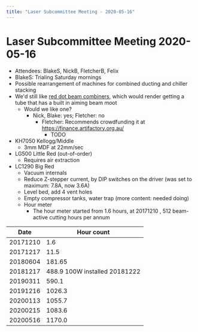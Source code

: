 ```yaml
---
title: "Laser Subcommittee Meeting - 2020-05-16"
---
```

# Laser Subcommittee Meeting 2020-05-16

-   Attendees: BlakeS, NickB, FletcherB, Felix
-   BlakeS: Trialing Saturday mornings
-   Possible rearrangement of machines for combined ducting and chiller stacking
-   We'd still like [red dot beam combiners](/subcommittee/laser-minutes-20191216), which would render getting a tube that has a built in aiming beam moot
    -   Would we like one?
        -   Nick, Blake: yes; Fletcher: no
            -   Fletcher: Recommends crowdfunding it at <https://finance.artifactory.org.au/>
                -   TODO
-   KH7050 Kellogg/Middle
    -   3mm MDF at 22mm/sec
-   LG500 Little Red (out-of-order)
    -   Requires air extraction
-   LC1290 Big Red
    -   Vacuum internals
    -   Reduce Z-stepper current, by DIP switches on the driver (was set to maximum: 7.8A, now 3.6A)
    -   Level bed, add 4 vent holes
    -   Empty compressor tanks, water trap (more content: needed doing)
    -   Hour meter
        -   The hour meter started from 1.6 hours, at 20171210 , 512 beam-active cutting hours per annum

| Date     | Hour count                    |
|----------|-------------------------------|
| 20171210 | 1.6                           |
| 20171217 | 11.5                          |
| 20180604 | 181.65                        |
| 20181217 | 488.9 100W installed 20181222 |
| 20190311 | 590.1                         |
| 20191216 | 1026.3                        |
| 20200113 | 1055.7                        |
| 20200215 | 1083.6                        |
| 20200516 | 1170.0                        |
